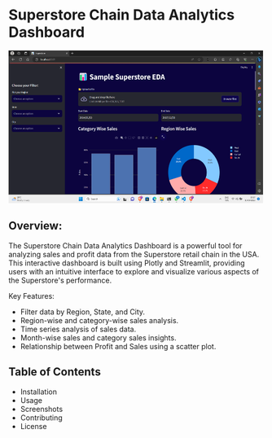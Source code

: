# Superstore Chain Data Analytics Dashboard
<img width="500" height ="300" alt="Dashboard Preview" src="https://github.com/hrishi483/SuperStore_Dashboard/blob/main/Dashboard.png">

## Overview:
The Superstore Chain Data Analytics Dashboard is a powerful tool for analyzing sales and profit data from the Superstore retail chain in the USA. This interactive dashboard is built using Plotly and Streamlit, providing users with an intuitive interface to explore and visualize various aspects of the Superstore's performance.

Key Features:

- Filter data by Region, State, and City.
- Region-wise and category-wise sales analysis.
- Time series analysis of sales data.
- Month-wise sales and category sales insights.
- Relationship between Profit and Sales using a scatter plot.

## Table of Contents
- Installation
- Usage
- Screenshots
- Contributing
- License
